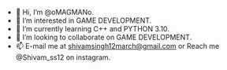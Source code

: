 - 👋 Hi, I’m @oMAGMANo.
- 👀 I’m interested in GAME DEVELOPMENT.
- 🌱 I’m currently learning C++ and PYTHON 3.10.
- 💞️ I’m looking to collaborate on GAME DEVELOPMENT.
- 📫 E-mail me at shivamsingh12march@gmail.com or Reach me @Shivam_ss12 on instagram.

<!---
oMAGMANo/oMAGMANo is a ✨ special ✨ repository because its `README.md` (this file) appears on your GitHub profile.
You can click the Preview link to take a look at your changes.
--->
